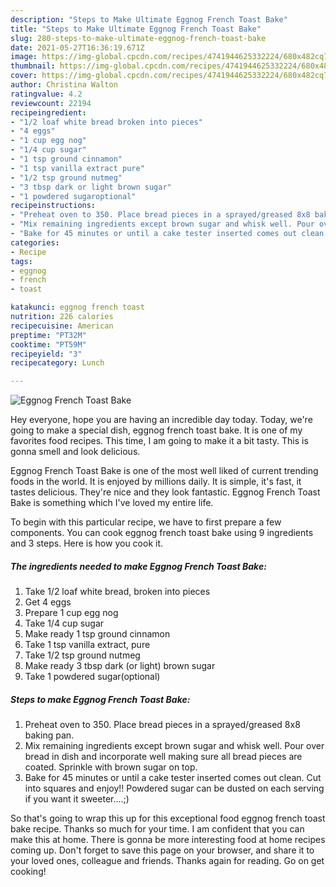 ```yaml
---
description: "Steps to Make Ultimate Eggnog French Toast Bake"
title: "Steps to Make Ultimate Eggnog French Toast Bake"
slug: 280-steps-to-make-ultimate-eggnog-french-toast-bake
date: 2021-05-27T16:36:19.671Z
image: https://img-global.cpcdn.com/recipes/4741944625332224/680x482cq70/eggnog-french-toast-bake-recipe-main-photo.jpg
thumbnail: https://img-global.cpcdn.com/recipes/4741944625332224/680x482cq70/eggnog-french-toast-bake-recipe-main-photo.jpg
cover: https://img-global.cpcdn.com/recipes/4741944625332224/680x482cq70/eggnog-french-toast-bake-recipe-main-photo.jpg
author: Christina Walton
ratingvalue: 4.2
reviewcount: 22194
recipeingredient:
- "1/2 loaf white bread broken into pieces"
- "4 eggs"
- "1 cup egg nog"
- "1/4 cup sugar"
- "1 tsp ground cinnamon"
- "1 tsp vanilla extract pure"
- "1/2 tsp ground nutmeg"
- "3 tbsp dark or light brown sugar"
- "1 powdered sugaroptional"
recipeinstructions:
- "Preheat oven to 350. Place bread pieces in a sprayed/greased 8x8 baking pan."
- "Mix remaining ingredients except brown sugar and whisk well. Pour over bread in dish and incorporate well making sure all bread pieces are coated. Sprinkle with brown sugar on top."
- "Bake for 45 minutes or until a cake tester inserted comes out clean. Cut into squares and enjoy!! Powdered sugar can be dusted on each serving if you want it sweeter....;)"
categories:
- Recipe
tags:
- eggnog
- french
- toast

katakunci: eggnog french toast 
nutrition: 226 calories
recipecuisine: American
preptime: "PT32M"
cooktime: "PT59M"
recipeyield: "3"
recipecategory: Lunch

---
```



![Eggnog French Toast Bake](https://img-global.cpcdn.com/recipes/4741944625332224/680x482cq70/eggnog-french-toast-bake-recipe-main-photo.jpg)

Hey everyone, hope you are having an incredible day today. Today, we're going to make a special dish, eggnog french toast bake. It is one of my favorites food recipes. This time, I am going to make it a bit tasty. This is gonna smell and look delicious.



Eggnog French Toast Bake is one of the most well liked of current trending foods in the world. It is enjoyed by millions daily. It is simple, it's fast, it tastes delicious. They're nice and they look fantastic. Eggnog French Toast Bake is something which I've loved my entire life.


To begin with this particular recipe, we have to first prepare a few components. You can cook eggnog french toast bake using 9 ingredients and 3 steps. Here is how you cook it.

<!--inarticleads1-->

##### The ingredients needed to make Eggnog French Toast Bake:

1. Take 1/2 loaf white bread, broken into pieces
1. Get 4 eggs
1. Prepare 1 cup egg nog
1. Take 1/4 cup sugar
1. Make ready 1 tsp ground cinnamon
1. Take 1 tsp vanilla extract, pure
1. Take 1/2 tsp ground nutmeg
1. Make ready 3 tbsp dark (or light) brown sugar
1. Take 1 powdered sugar(optional)




<!--inarticleads2-->

##### Steps to make Eggnog French Toast Bake:

1. Preheat oven to 350. Place bread pieces in a sprayed/greased 8x8 baking pan.
1. Mix remaining ingredients except brown sugar and whisk well. Pour over bread in dish and incorporate well making sure all bread pieces are coated. Sprinkle with brown sugar on top.
1. Bake for 45 minutes or until a cake tester inserted comes out clean. Cut into squares and enjoy!! Powdered sugar can be dusted on each serving if you want it sweeter....;)




So that's going to wrap this up for this exceptional food eggnog french toast bake recipe. Thanks so much for your time. I am confident that you can make this at home. There is gonna be more interesting food at home recipes coming up. Don't forget to save this page on your browser, and share it to your loved ones, colleague and friends. Thanks again for reading. Go on get cooking!
